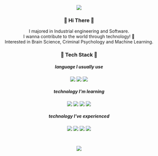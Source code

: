 <p align="center">
<img src = "https://capsule-render.vercel.app/api?type=wave&color=FADA5E&&height=200&text=hyenLog();">
</p>
<h3 align="center"> 🥕 Hi There 🥕 </h3>
<p align="center">
I majored in Industrial engineering and Software.
<br>
I wanna contribute to the world through technology! 🤍
<br>
Interested in Brain Science, Criminal Psychology and Machine Learning.
</p>

<h3 align="center"> 🚀 Tech Stack 🚀 </h3>

<h5 align="center"> language I usually use </h5>
<p align="center">
<img src="https://img.shields.io/badge/C++-00599C?style=flat-square&logo=C%2B%2B&logoColor=white"/> <img src="https://img.shields.io/badge/Python-3766AB?style=flat-square&logo=Python&logoColor=white"/> <img src="https://img.shields.io/badge/R-276DC3?style=flat-square&logo=R&logoColor=white"/>
</p>

<h5 align="center"> technology I'm learning </h5>
<p align="center">
<img src="https://img.shields.io/badge/AWS-232F3E?style=flat-square&logo=amazonAWS&logoColor=white"/> <img src="https://img.shields.io/badge/Kubernetes-326CE5?style=flat-square&logo=Kubernetes&logoColor=white"/> <img src="https://img.shields.io/badge/Dart-0175C2?style=flat-square&logo=Dart&logoColor=white"/> <img src="https://img.shields.io/badge/Flutter-02569B?style=flat-square&logo=Flutter&logoColor=white"/>
</p>

<h5 align="center"> technology I've experienced </h5>
<p align="center">
<img src="https://img.shields.io/badge/Java-007396?style=flat-square&logo=Java&logoColor=white"/> <img src="https://img.shields.io/badge/C-A8B9CC?style=flat-square&logo=C&logoColor=white"/> <img src="https://img.shields.io/badge/CSS3-1572B6?style=flat-square&logo=CSS3&logoColor=white"/> <img src="https://img.shields.io/badge/Docker-2496ED?style=flat-square&logo=Docker&logoColor=white"/> 
</p>


<br>
<p align="center">
<img src="http://mazassumnida.wtf/api/v2/generate_badge?boj=mymelody">
</p>

